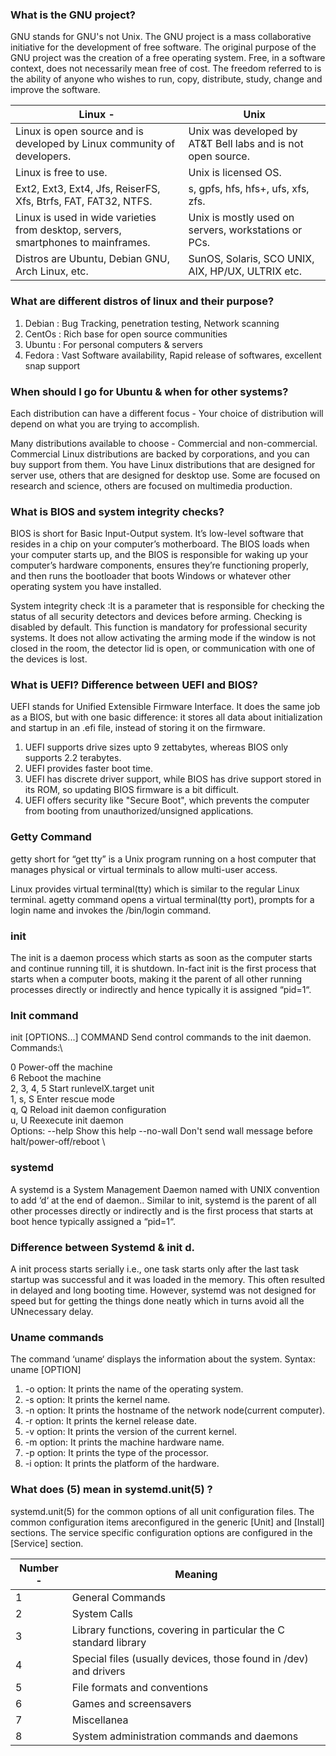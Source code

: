 ### What is the GNU project?
GNU stands for GNU's not Unix. 
The GNU project is a mass collaborative initiative for the development of free software. 
The original purpose of the GNU project was the creation of a free operating system. Free, in a software context, does not necessarily mean free of cost. 
The freedom referred to is the ability of anyone who wishes to run, copy, distribute, study, change and improve the software.

| Linux  - | Unix |
|  - | --------------------------- |
| Linux is open source and is developed by Linux community of developers. |Unix was developed by AT&T Bell labs and is not open source.|
| Linux is free to use. |Unix is licensed OS.|
| Ext2, Ext3, Ext4, Jfs, ReiserFS, Xfs, Btrfs, FAT, FAT32, NTFS. | s, gpfs, hfs, hfs+, ufs, xfs, zfs.|
| Linux is used in wide varieties from desktop, servers, smartphones to mainframes. | Unix is mostly used on servers, workstations or PCs.|
| Distros are Ubuntu, Debian GNU, Arch Linux, etc.| SunOS, Solaris, SCO UNIX, AIX, HP/UX, ULTRIX etc.|

### What are different distros of linux and their purpose?
1. Debian : Bug Tracking, penetration testing, Network scanning
2. CentOs : Rich base for open source communities
3. Ubuntu : For personal computers & servers
4. Fedora : Vast Software availability, Rapid release of softwares, excellent snap support


### When should I go for Ubuntu & when for other systems?


Each distribution can have a different focus - Your choice of distribution will depend on what you are trying to accomplish.

Many distributions available to choose - Commercial and non-commercial. Commercial Linux distributions are backed by corporations, and you can buy support from    them. You have Linux distributions that are designed for server use, others that are designed for desktop use. Some are focused on research and science, others    are focused on multimedia production.
  
### What is BIOS and system integrity checks?
BIOS is short for Basic Input-Output system. It’s low-level software that resides in a chip on your computer’s motherboard. The BIOS loads when your computer starts up, and the BIOS is responsible for waking up your computer’s hardware components, ensures they’re functioning properly, and then runs the bootloader that boots Windows or whatever other operating system you have installed.

 System integrity check :It is a parameter that is responsible for checking the status of all security detectors and devices before arming. Checking is disabled by default.
This function is mandatory for professional security systems. It does not allow activating the arming mode if the window is not closed in the room, the detector lid is open, or communication with one of the devices is lost.


### What is UEFI? Difference between UEFI and BIOS?
UEFI stands for Unified Extensible Firmware Interface. It does the same job as a BIOS, but with one basic difference: it stores all data about initialization and startup in an .efi file, instead of storing it on the firmware.
1. UEFI supports drive sizes upto 9 zettabytes, whereas BIOS only supports 2.2 terabytes.
2. UEFI provides faster boot time.
3. UEFI has discrete driver support, while BIOS has drive support stored in its ROM, so updating BIOS firmware is a bit difficult.
4. UEFI offers security like "Secure Boot", which prevents the computer from booting from unauthorized/unsigned applications.


### Getty Command
getty short for “get tty” is a Unix program running on a host computer that manages physical or virtual terminals to allow multi-user access. 

Linux provides virtual terminal(tty) which is similar to the regular Linux terminal. agetty command opens a virtual terminal(tty port), prompts for a login name and invokes the /bin/login command. 

### init 
The init is a daemon process which starts as soon as the computer starts and continue running till, it is shutdown. In-fact init is the first process that starts when a computer boots, making it the parent of all other running processes directly or indirectly and hence typically it is assigned “pid=1“.
### Init command
init [OPTIONS...] COMMAND
Send control commands to the init daemon.
Commands:\

0 Power-off the machine \
6 Reboot the machine \
2, 3, 4, 5 Start runlevelX.target unit \
1, s, S Enter rescue mode \
q, Q Reload init daemon configuration \
u, U Reexecute init daemon \
Options:
--help Show this help
--no-wall Don't send wall message before halt/power-off/reboot \

### systemd
A systemd is a System Management Daemon named with UNIX convention to add ‘d‘ at the end of daemon.. Similar to init, systemd is the parent of all other processes directly or indirectly and is the first process that starts at boot hence typically assigned a “pid=1“.

### Difference between Systemd & init d.
A init process starts serially i.e., one task starts only after the last task startup was successful and it was loaded in the memory. This often resulted in delayed and long booting time. However, systemd was not designed for speed but for getting the things done neatly which in turns avoid all the UNnecessary delay.

### Uname commands
The command ‘uname‘ displays the information about the system.
Syntax: uname [OPTION]
1. -o option: It prints the name of the operating system.
2. -s option: It prints the kernel name.
3. -n option: It prints the hostname of the network node(current computer).
4. -r option: It prints the kernel release date.
5. -v option: It prints the version of the current kernel.
6. -m option: It prints the machine hardware name.
7. -p option: It prints the type of the processor.
8. -i option: It prints the platform of the hardware.



### What does (5) mean in systemd.unit(5) ?
systemd.unit(5) for the common options of all unit configuration files. The common configuration items areconfigured in the generic [Unit] and [Install] sections. The service specific configuration options are configured in the [Service] section.


| Number - | Meaning|
|  -  | ------------------- |
| 1 | General Commands |
| 2 | System Calls |
| 3 | Library functions, covering in particular the C standard library |
| 4 | Special files (usually devices, those found in /dev) and drivers |
| 5 | File formats and conventions |
| 6 | Games and screensavers |
| 7 | Miscellanea |
| 8 | System administration commands and daemons |










